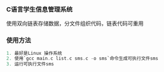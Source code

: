 ### C语言学生信息管理系统

使用双向链表存储数据，分文件组织代码，链表代码可重用

### 使用方法

```c
1. 最好是Linux 操作系统
2. 使用`gcc main.c list.c sms.c -o sms`命令生成可执行文件sms
3. 运行可执行文件sms
```
